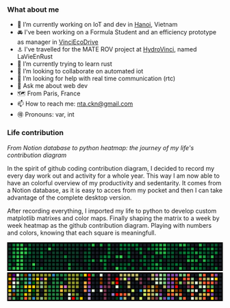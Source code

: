 ### What about me

- 🔭 I’m currently working on IoT and dev in [Hanoi](https://github.com/NgocHaiNguyen14), Vietnam
- 🚘 I've been working on a Formula Student and an efficiency prototype as manager in [VinciEcoDrive](https://github.com/VinciEcoDrive)
- ⚓ I've travelled for the MATE ROV project at [HydroVinci](https://github.com/HydroVinci-PULV), named LaVieEnRust
- 🌱 I’m currently trying to learn rust
- 👯 I’m looking to collaborate on automated iot
- 🤔 I’m looking for help with real time communication (rtc)
- 💬 Ask me about web dev
- 🗺️ From Paris, France
- 📫 How to reach me: nta.ckn@gmail.com
- 🉐 Pronouns: var, int

### Life contribution
*From Notion database to python heatmap: the journey of my life's contribution diagram*

In the spirit of github coding contribution diagram, I decided to record my every day work out and activity for a whole year. 
This way I am now able to have an colorful overview of my productivity and sedentarity. 
It comes from a Notion database, as it is easy to acces from my pocket and then I can take advantage of the complete desktop version. 


After recording everything, I imported my life to python to develop custom matplotlib matrixes and color maps. 
Finally shaping the matrix to a week by week heatmap as the github contribution diagram. 
Playing with numbers and colors, knowing that each square is meaningfull. 

![life contribution 2024 weeks view](images/life_github_green_weeks.png)
![life contribution 2024 colors view](images/life_github_color_weeks.png)

